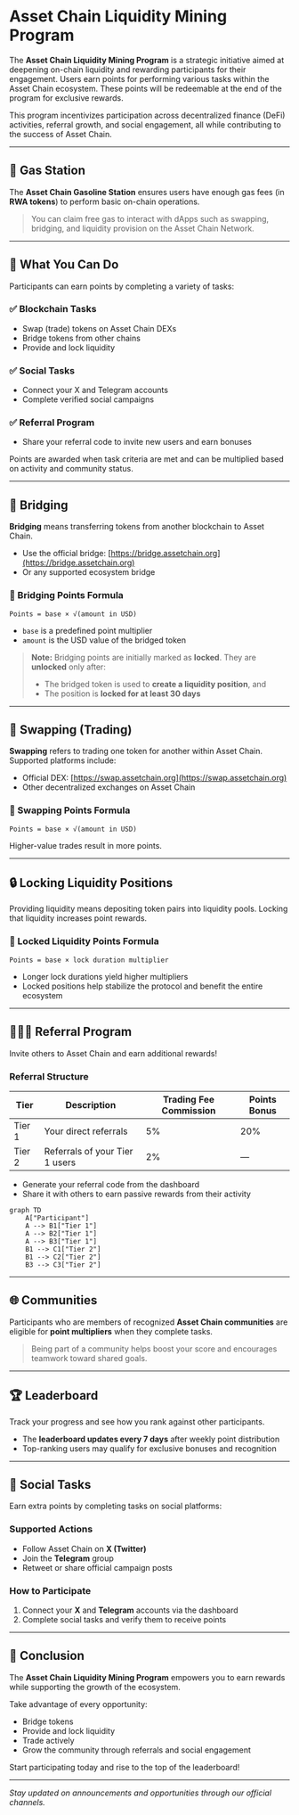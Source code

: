 # Asset Chain Liquidity Mining Program

The **Asset Chain Liquidity Mining Program** is a strategic initiative aimed at deepening on-chain liquidity and rewarding participants for their engagement. Users earn points for performing various tasks within the Asset Chain ecosystem. These points will be redeemable at the end of the program for exclusive rewards.

This program incentivizes participation across decentralized finance (DeFi) activities, referral growth, and social engagement, all while contributing to the success of Asset Chain.

---

## 🚀 Gas Station

The **Asset Chain Gasoline Station** ensures users have enough gas fees (in **RWA tokens**) to perform basic on-chain operations.

> You can claim free gas to interact with dApps such as swapping, bridging, and liquidity provision on the Asset Chain Network.

---

## 🎯 What You Can Do

Participants can earn points by completing a variety of tasks:

### ✅ Blockchain Tasks
- Swap (trade) tokens on Asset Chain DEXs
- Bridge tokens from other chains
- Provide and lock liquidity

### ✅ Social Tasks
- Connect your X and Telegram accounts
- Complete verified social campaigns

### ✅ Referral Program
- Share your referral code to invite new users and earn bonuses

Points are awarded when task criteria are met and can be multiplied based on activity and community status.

---

## 🌉 Bridging

**Bridging** means transferring tokens from another blockchain to Asset Chain.

- Use the official bridge: [https://bridge.assetchain.org](https://bridge.assetchain.org)
- Or any supported ecosystem bridge

### 🧮 Bridging Points Formula

```text
Points = base × √(amount in USD)
```

- `base` is a predefined point multiplier
- `amount` is the USD value of the bridged token

> **Note:** Bridging points are initially marked as **locked**. They are **unlocked** only after:
> - The bridged token is used to **create a liquidity position**, and
> - The position is **locked for at least 30 days**

---

## 🔄 Swapping (Trading)

**Swapping** refers to trading one token for another within Asset Chain. Supported platforms include:

- Official DEX: [https://swap.assetchain.org](https://swap.assetchain.org)
- Other decentralized exchanges on Asset Chain

### 🧮 Swapping Points Formula

```text
Points = base × √(amount in USD)
```

Higher-value trades result in more points.

---

## 🔒 Locking Liquidity Positions

Providing liquidity means depositing token pairs into liquidity pools. Locking that liquidity increases point rewards.

### 🧮 Locked Liquidity Points Formula

```text
Points = base × lock duration multiplier
```

- Longer lock durations yield higher multipliers
- Locked positions help stabilize the protocol and benefit the entire ecosystem

---

## 🧑‍🤝‍🧑 Referral Program

Invite others to Asset Chain and earn additional rewards!

### Referral Structure

| Tier | Description | Trading Fee Commission | Points Bonus |
|------|-------------|------------------------|---------------|
| Tier 1 | Your direct referrals | 5% | 20% |
| Tier 2 | Referrals of your Tier 1 users | 2% | — |

- Generate your referral code from the dashboard
- Share it with others to earn passive rewards from their activity

```mermaid
graph TD
    A["Participant"]
    A --> B1["Tier 1"]
    A --> B2["Tier 1"]
    A --> B3["Tier 1"]
    B1 --> C1["Tier 2"]
    B1 --> C2["Tier 2"]
    B3 --> C3["Tier 2"]
```

---

## 🌐 Communities

Participants who are members of recognized **Asset Chain communities** are eligible for **point multipliers** when they complete tasks.

> Being part of a community helps boost your score and encourages teamwork toward shared goals.

---

## 🏆 Leaderboard

Track your progress and see how you rank against other participants.

- The **leaderboard updates every 7 days** after weekly point distribution
- Top-ranking users may qualify for exclusive bonuses and recognition

---

## 📣 Social Tasks

Earn extra points by completing tasks on social platforms:

### Supported Actions
- Follow Asset Chain on **X (Twitter)**
- Join the **Telegram** group
- Retweet or share official campaign posts

### How to Participate
1. Connect your **X** and **Telegram** accounts via the dashboard
2. Complete social tasks and verify them to receive points

---

## 🎁 Conclusion

The **Asset Chain Liquidity Mining Program** empowers you to earn rewards while supporting the growth of the ecosystem.

Take advantage of every opportunity:
- Bridge tokens
- Provide and lock liquidity
- Trade actively
- Grow the community through referrals and social engagement

Start participating today and rise to the top of the leaderboard!

---

_Stay updated on announcements and opportunities through our official channels._
